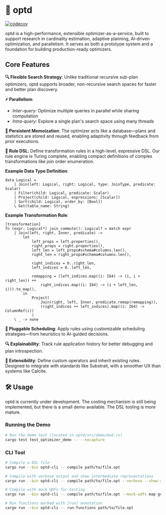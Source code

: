 # 🎯 optd

[![codecov](https://codecov.io/gh/cmu-db/optd/graph/badge.svg?token=FYM7I3R3GZ)](https://codecov.io/gh/cmu-db/optd)

optd is a high-performance, extensible optimizer-as-a-service, built to support research in cardinality estimation, adaptive planning, AI-driven optimization, and parallelism. It serves as both a prototype system and a foundation for building production-ready optimizers.

## Core Features

**🔍 Flexible Search Strategy**: Unlike traditional recursive sub-plan optimizers, optd supports broader, non-recursive search spaces for faster and better plan discovery.

**⚡ Parallelism**:
- *Inter-query*: Optimize multiple queries in parallel while sharing computation
- *Intra-query*: Explore a single plan's search space using many threads

**💾 Persistent Memoization**: The optimizer acts like a database—plans and statistics are stored and reused, enabling adaptivity through feedback from prior executions.

**📝 Rule DSL**: Define transformation rules in a high-level, expressive DSL. Our rule engine is Turing complete, enabling compact definitions of complex transformations like join order enumeration.

**Example Data Type Definition**:
```
data Logical = 
    | Join(left: Logical, right: Logical, type: JoinType, predicate: Scalar)
    | Filter(child: Logical, predicate: Scalar)
    | Project(child: Logical, expressions: [Scalar])
    | Sort(child: Logical, order_by: [Bool])
    \ Get(table_name: String)
```

**Example Transformation Rule**:
```
[transformation]
fn (expr: Logical*) join_commute(): Logical? = match expr
    | Join(left, right, Inner, predicate) ->
        let 
            left_props = left.properties(),
            right_props = right.properties(),
            left_len = left_props#schema#columns.len(),
            right_len = right_props#schema#columns.len(),
            
            right_indices = 0..right_len,
            left_indices = 0..left_len,
            
            remapping = (left_indices.map((i: I64) -> (i, i + right_len)) ++ 
                right_indices.map((i: I64) -> (i + left_len, i))).to_map(),
        in
            Project(
                Join(right, left, Inner, predicate.remap(remapping)),
                (right_indices ++ left_indices).map((i: I64) -> ColumnRef(i))
            )
    \ _ -> none
```

**🔧 Pluggable Scheduling**: Apply rules using customizable scheduling strategies—from heuristics to AI-guided decisions.

**🔍 Explainability**: Track rule application history for better debugging and plan introspection.

**🔌 Extensibility**: Define custom operators and inherit existing rules. Designed to integrate with standards like Substrait, with a smoother UX than systems like Calcite.

## 🛠️ Usage

optd is currently under development. The costing mechanism is still being implemented, but there is a small demo available. The DSL tooling is more mature.

### Running the Demo

```bash
# Run the demo test (located in optd/src/demo/mod.rs)
cargo test test_optimizer_demo -- --nocapture
```

### CLI Tool

```bash
# Compile a DSL file
cargo run --bin optd-cli -- compile path/to/file.opt

# Compile with verbose output and show intermediate representations
cargo run --bin optd-cli -- compile path/to/file.opt --verbose --show-ast --show-hir

# Compile with mock UDFs for testing
cargo run --bin optd-cli -- compile path/to/file.opt --mock-udfs map get_table_schema properties statistics optimize

# Run functions marked with [run] annotation
cargo run --bin optd-cli -- run-functions path/to/file.opt
```
